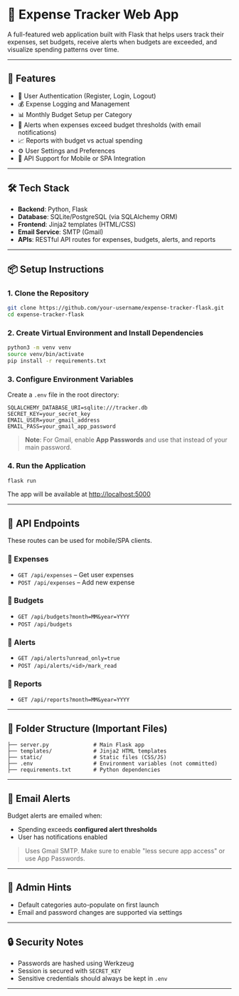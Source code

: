 # 💸 Expense Tracker Web App

A full-featured web application built with Flask that helps users track their expenses, set budgets, receive alerts when budgets are exceeded, and visualize spending patterns over time.

---

## 🚀 Features

- 🔐 User Authentication (Register, Login, Logout)
- 💰 Expense Logging and Management
- 📊 Monthly Budget Setup per Category
- 🚨 Alerts when expenses exceed budget thresholds (with email notifications)
- 📈 Reports with budget vs actual spending
- ⚙️ User Settings and Preferences
- 📱 API Support for Mobile or SPA Integration

---

## 🛠️ Tech Stack

- **Backend**: Python, Flask
- **Database**: SQLite/PostgreSQL (via SQLAlchemy ORM)
- **Frontend**: Jinja2 templates (HTML/CSS)
- **Email Service**: SMTP (Gmail)
- **APIs**: RESTful API routes for expenses, budgets, alerts, and reports

---

## 📦 Setup Instructions

### 1. Clone the Repository

```bash
git clone https://github.com/your-username/expense-tracker-flask.git
cd expense-tracker-flask
```

### 2. Create Virtual Environment and Install Dependencies

```bash
python3 -m venv venv
source venv/bin/activate
pip install -r requirements.txt
```

### 3. Configure Environment Variables

Create a `.env` file in the root directory:

```env
SQLALCHEMY_DATABASE_URI=sqlite:///tracker.db
SECRET_KEY=your_secret_key
EMAIL_USER=your_gmail_address
EMAIL_PASS=your_gmail_app_password
```

> **Note**: For Gmail, enable **App Passwords** and use that instead of your main password.

### 4. Run the Application

```bash
flask run
```

The app will be available at [http://localhost:5000](http://localhost:5000)

---

## 🧪 API Endpoints

These routes can be used for mobile/SPA clients.

### 🔹 Expenses

- `GET /api/expenses` – Get user expenses
- `POST /api/expenses` – Add new expense

### 🔹 Budgets

- `GET /api/budgets?month=MM&year=YYYY`
- `POST /api/budgets`

### 🔹 Alerts

- `GET /api/alerts?unread_only=true`
- `POST /api/alerts/<id>/mark_read`

### 🔹 Reports

- `GET /api/reports?month=MM&year=YYYY`

---

## 📁 Folder Structure (Important Files)

```
├── server.py              # Main Flask app
├── templates/             # Jinja2 HTML templates
├── static/                # Static files (CSS/JS)
├── .env                   # Environment variables (not committed)
├── requirements.txt       # Python dependencies
```

---

## 📧 Email Alerts

Budget alerts are emailed when:

- Spending exceeds **configured alert thresholds**
- User has notifications enabled

> Uses Gmail SMTP. Make sure to enable "less secure app access" or use App Passwords.

---

## 🧙 Admin Hints

- Default categories auto-populate on first launch
- Email and password changes are supported via settings

---

## 🔒 Security Notes

- Passwords are hashed using Werkzeug
- Session is secured with `SECRET_KEY`
- Sensitive credentials should always be kept in `.env`

---
